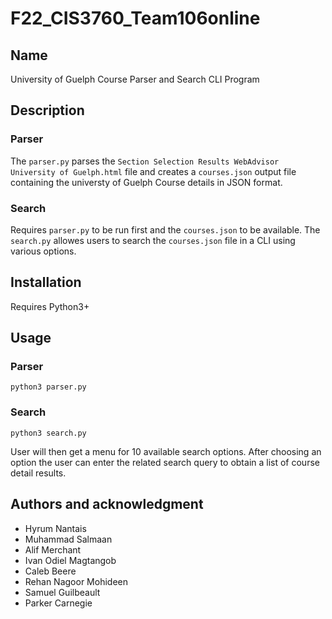 # F22_CIS3760_Team106online

## Name

University of Guelph Course Parser and Search CLI Program

## Description

### Parser

The `parser.py` parses the `Section Selection Results WebAdvisor University of Guelph.html` file and creates a `courses.json` output file containing the universty of Guelph Course details in JSON format.

### Search

Requires `parser.py` to be run first and the `courses.json` to be available.
The `search.py` allowes users to search the `courses.json` file in a CLI using various options.

## Installation

Requires Python3+

## Usage

### Parser

`python3 parser.py`

### Search

`python3 search.py`

User will then get a menu for 10 available search options. After choosing an option the user can enter the related search query to obtain a list of course detail results.

## Authors and acknowledgment

- Hyrum Nantais
- Muhammad Salmaan
- Alif Merchant
- Ivan Odiel Magtangob
- Caleb Beere
- Rehan Nagoor Mohideen
- Samuel Guilbeault
- Parker Carnegie
